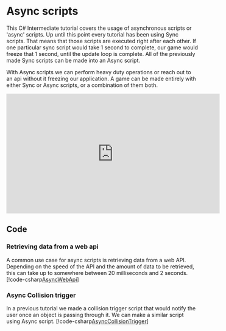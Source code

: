 # Async scripts

This C# Intermediate tutorial covers the usage of asynchronous scripts or 'async' scripts. Up until this point every tutorial has been using Sync scripts. That means that those scripts are executed right after each other. If one particular sync script would take 1 second to complete, our game would freeze that 1 second, until the update loop is complete. All of the previously made Sync scripts can be made into an Async script.  

With Async scripts we can perform heavy duty operations or reach out to an api without it freezing our application. A game can be made entirely with either Sync or Async scripts, or a combination of them both. 

<iframe width="560" height="315" src="https://www.youtube.com/embed/xWozou1AJGM" frameborder="0" allow="accelerometer; autoplay; encrypted-media; gyroscope; picture-in-picture" allowfullscreen></iframe>

## Code
### Retrieving data from a web api
A common use case for async scripts is retrieving data from a web API. Depending on the speed of the API and the amount of data to be retrieved, this can take up to somewhere between 20 milliseconds and 2 seconds. 
[!code-csharp[AsyncWebApi](..\..\..\..\stride\samples\Tutorials\CSharpIntermediate\CSharpIntermediate\CSharpIntermediate.Game\05_Async\AsyncWebApi.cs)]

### Async Collision trigger
In a previous tutorial we made a collision trigger script that would notify the user once an object is passing through it. We can make a similar script using Async script.
[!code-csharp[AsyncCollisionTrigger](..\..\..\..\stride\samples\Tutorials\CSharpIntermediate\CSharpIntermediate\CSharpIntermediate.Game\05_Async\AsyncCollisionTriggerDemo.cs)]



